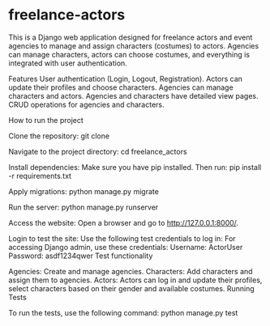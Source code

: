 # freelance-actors
This is a Django web application designed for freelance actors and event agencies to manage and assign characters (costumes) to actors. Agencies can manage characters, actors can choose costumes, and everything is integrated with user authentication.

Features
User authentication (Login, Logout, Registration).
Actors can update their profiles and choose characters.
Agencies can manage characters and actors.
Agencies and characters have detailed view pages.
CRUD operations for agencies and characters.

How to run the project

Clone the repository:
git clone <repository-url>

Navigate to the project directory:
cd freelance_actors

Install dependencies: Make sure you have pip installed. Then run:
pip install -r requirements.txt

Apply migrations:
python manage.py migrate

Run the server:
python manage.py runserver

Access the website: Open a browser and go to http://127.0.0.1:8000/.

Login to test the site: Use the following test credentials to log in:
For accessing Django admin, use these credentials:
Username: ActorUser
Password: asdf1234qwer
Test functionality

Agencies: Create and manage agencies.
Characters: Add characters and assign them to agencies.
Actors: Actors can log in and update their profiles, select characters based on their gender and available costumes.
Running Tests

To run the tests, use the following command:
python manage.py test
